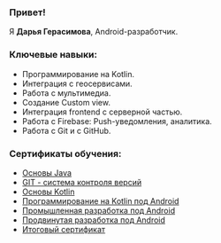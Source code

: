 ### Привет!

Я **Дарья Герасимова**, Android-разработчик.

### Ключевые навыки:
- Программирование на Kotlin.
- Интеграция с геосервисами.
- Работа с мультимедиа.
- Создание Custom view.
- Интеграция frontend с серверной частью.
- Работа с Firebase: Push-уведомления, аналитика.
- Работа с Git и с GitHub.


### Сертификаты обучения:

- [Основы Java](https://github.com/Tilimitryamdiya/Tilimitryamdiya/files/12560035/Java.pdf)
- [GIT - система контроля версий](https://github.com/Tilimitryamdiya/Tilimitryamdiya/files/12560049/GIT.pdf)
- [Основы Kotlin](https://github.com/Tilimitryamdiya/Tilimitryamdiya/files/12560042/Kotlin.pdf)
- [Программирование на Kotlin под Android](https://github.com/Tilimitryamdiya/Tilimitryamdiya/files/12560043/Kotlin.Android.pdf)
- [Промышленная разработка под Android](https://github.com/Tilimitryamdiya/Tilimitryamdiya/files/12560047/Android.pdf)
- [Продвинутая разработка под Android](https://github.com/Tilimitryamdiya/Tilimitryamdiya/files/12560046/Android.pdf)
- [Итоговый сертификат](https://github.com/Tilimitryamdiya/Tilimitryamdiya/files/12560039/default.pdf)
